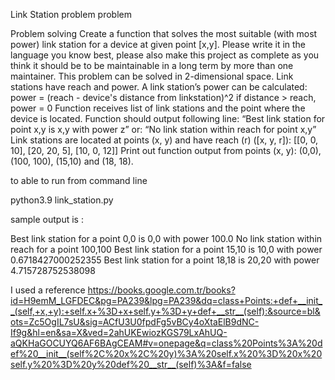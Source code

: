 Link Station problem problem

Problem solving
Create a function that solves the most suitable (with most power) link station for a device at
given point [x,y].
Please write it in the language you know best, please also make this project as complete as you
think it should be to be maintainable in a long term by more than one maintainer.
This problem can be solved in 2-dimensional space. Link stations have reach and power.
A link station’s power can be calculated:
power = (reach - device's distance from linkstation)^2
if distance > reach, power = 0
Function receives list of link stations and the point where the device is located.
Function should output following line:
“Best link station for point x,y is x,y with power z”
or:
“No link station within reach for point x,y”
Link stations are located at points (x, y) and have reach (r) ([x, y, r]):
[[0, 0, 10],
[20, 20, 5],
[10, 0, 12]]
Print out function output from points (x, y):
(0,0), (100, 100), (15,10) and (18, 18).


to able to run from command line

python3.9 link_station.py 


sample output is :

Best link station for a point 0,0 is 0,0 with power 100.0
No link station within reach for a point 100,100
Best link station for a point 15,10 is 10,0 with power 0.6718427000252355
Best link station for a point 18,18 is 20,20 with power 4.715728752538098


I used a reference 
https://books.google.com.tr/books?id=H9emM_LGFDEC&pg=PA239&lpg=PA239&dq=class+Points:+def+__init__(self,+x,+y):+self.x+%3D+x+self.y+%3D+y+def+__str__(self):&source=bl&ots=Zc5OgIL7sU&sig=ACfU3U0fpdFg5vBCy4oXtaElB9dNC-If9g&hl=en&sa=X&ved=2ahUKEwiozKGS79LxAhUQ-aQKHaGOCUYQ6AF6BAgCEAM#v=onepage&q=class%20Points%3A%20def%20__init__(self%2C%20x%2C%20y)%3A%20self.x%20%3D%20x%20self.y%20%3D%20y%20def%20__str__(self)%3A&f=false

